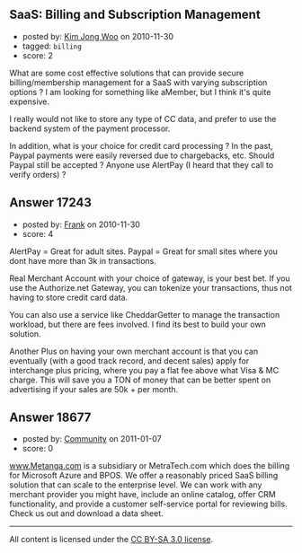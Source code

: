 ## SaaS: Billing and Subscription Management

- posted by: [Kim Jong Woo](https://stackexchange.com/users/-1/3650-kim-jong-woo) on 2010-11-30
- tagged: `billing`
- score: 2

What are some cost effective solutions that can provide secure billing/membership management for a SaaS with varying subscription options ? I am looking for something like aMember, but I think it's quite expensive.

I really would not like to store any type of CC data, and prefer to use the backend system of the payment processor.

In addition, what is your choice for credit card processing ? In the past, Paypal payments were easily reversed due to chargebacks, etc. Should Paypal still be accepted ? Anyone use AlertPay (I heard that they call to verify orders) ?




## Answer 17243

- posted by: [Frank](https://stackexchange.com/users/-1/4858-frank) on 2010-11-30
- score: 4

AlertPay = Great for adult sites.
Paypal = Great for small sites where you dont have more than 3k in transactions.

Real Merchant Account with your choice of gateway, is your best bet.
If you use the Authorize.net Gateway, you can tokenize your transactions, thus not having to store credit card data.

You can also use a service like CheddarGetter to manage the transaction workload, but there are fees involved.  I find its best to build your own solution.

Another Plus on having your own merchant account is that you can eventually (with a good track record, and decent sales) apply for interchange plus pricing, where you pay a flat fee above what Visa & MC charge.  This will save you a TON of money that can be better spent on advertising if your sales are 50k + per month.




## Answer 18677

- posted by: [Community](https://stackexchange.com/users/-1/-1-community) on 2011-01-07
- score: 0

www.Metanga.com is a subsidiary or MetraTech.com which does the billing for Microsoft Azure and BPOS. We offer a reasonably priced SaaS billing solution that can scale to the enterprise level. We can work with any merchant provider you might have, include an online catalog, offer CRM functionality, and provide a customer self-service portal for reviewing bills. Check us out and download a data sheet.



---

All content is licensed under the [CC BY-SA 3.0 license](https://creativecommons.org/licenses/by-sa/3.0/).
